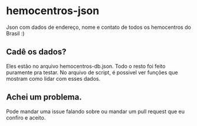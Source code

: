 # hemocentros-json
Json com dados de endereço, nome e contato de todos os hemocentros do Brasil :)

## Cadê os dados?
Eles estão no arquivo hemocentros-db.json. Todo o resto foi feito puramente pra testar. No arquivo de script, é possivel ver funções que mostram como lidar com esses dados.

## Achei um problema.
Pode mandar uma issue falando sobre ou mandar um pull request que eu confiro e aceito.
